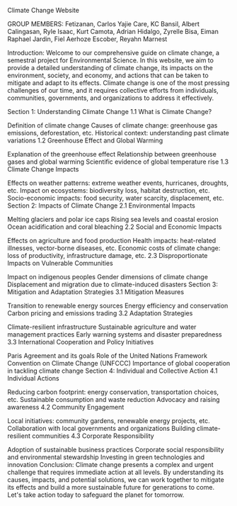 Climate Change Website 

GROUP MEMBERS:
Fetizanan, Carlos Yajie
Care, KC
Bansil, Albert
Calingasan, Ryle
Isaac, Kurt
Camota, Adrian
Hidalgo, Zyrelle
Bisa, Eiman Raphael
Jardin, Fiel Aerhoze
Escober, Reyahn Marnest


Introduction:
Welcome to our comprehensive guide on climate change, a semestral project for Environmental Science. In this website, we aim to provide a detailed understanding of climate change, its impacts on the environment, society, and economy, and actions that can be taken to mitigate and adapt to its effects. Climate change is one of the most pressing challenges of our time, and it requires collective efforts from individuals, communities, governments, and organizations to address it effectively.

Section 1: Understanding Climate Change
1.1 What is Climate Change?

Definition of climate change
Causes of climate change: greenhouse gas emissions, deforestation, etc.
Historical context: understanding past climate variations
1.2 Greenhouse Effect and Global Warming

Explanation of the greenhouse effect
Relationship between greenhouse gases and global warming
Scientific evidence of global temperature rise
1.3 Climate Change Impacts

Effects on weather patterns: extreme weather events, hurricanes, droughts, etc.
Impact on ecosystems: biodiversity loss, habitat destruction, etc.
Socio-economic impacts: food security, water scarcity, displacement, etc.
Section 2: Impacts of Climate Change
2.1 Environmental Impacts

Melting glaciers and polar ice caps
Rising sea levels and coastal erosion
Ocean acidification and coral bleaching
2.2 Social and Economic Impacts

Effects on agriculture and food production
Health impacts: heat-related illnesses, vector-borne diseases, etc.
Economic costs of climate change: loss of productivity, infrastructure damage, etc.
2.3 Disproportionate Impacts on Vulnerable Communities

Impact on indigenous peoples
Gender dimensions of climate change
Displacement and migration due to climate-induced disasters
Section 3: Mitigation and Adaptation Strategies
3.1 Mitigation Measures

Transition to renewable energy sources
Energy efficiency and conservation
Carbon pricing and emissions trading
3.2 Adaptation Strategies

Climate-resilient infrastructure
Sustainable agriculture and water management practices
Early warning systems and disaster preparedness
3.3 International Cooperation and Policy Initiatives

Paris Agreement and its goals
Role of the United Nations Framework Convention on Climate Change (UNFCCC)
Importance of global cooperation in tackling climate change
Section 4: Individual and Collective Action
4.1 Individual Actions

Reducing carbon footprint: energy conservation, transportation choices, etc.
Sustainable consumption and waste reduction
Advocacy and raising awareness
4.2 Community Engagement

Local initiatives: community gardens, renewable energy projects, etc.
Collaboration with local governments and organizations
Building climate-resilient communities
4.3 Corporate Responsibility

Adoption of sustainable business practices
Corporate social responsibility and environmental stewardship
Investing in green technologies and innovation
Conclusion:
Climate change presents a complex and urgent challenge that requires immediate action at all levels. By understanding its causes, impacts, and potential solutions, we can work together to mitigate its effects and build a more sustainable future for generations to come. Let's take action today to safeguard the planet for tomorrow.
